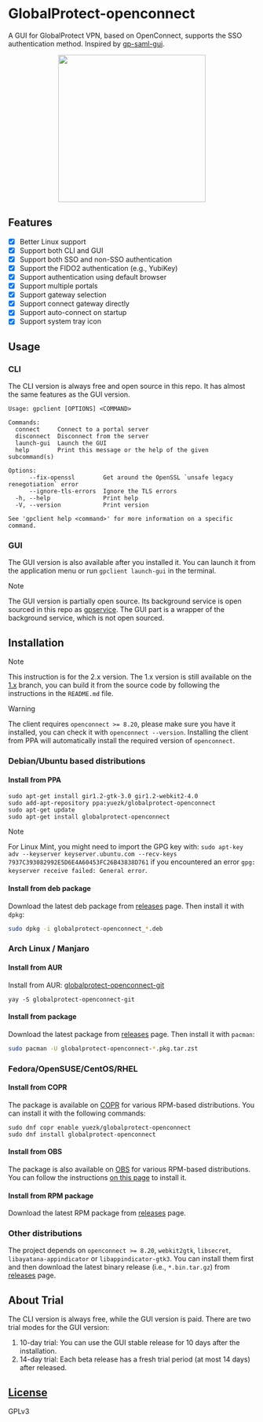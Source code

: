 # GlobalProtect-openconnect

A GUI for GlobalProtect VPN, based on OpenConnect, supports the SSO authentication method. Inspired by [gp-saml-gui](https://github.com/dlenski/gp-saml-gui).

<p align="center">
  <img width="300" src="https://github.com/yuezk/GlobalProtect-openconnect/assets/3297602/9242df9c-217d-42ab-8c21-8f9f69cd4eb5">
</p>

## Features

- [x] Better Linux support
- [x] Support both CLI and GUI
- [x] Support both SSO and non-SSO authentication
- [x] Support the FIDO2 authentication (e.g., YubiKey)
- [x] Support authentication using default browser
- [x] Support multiple portals
- [x] Support gateway selection
- [x] Support connect gateway directly
- [x] Support auto-connect on startup
- [x] Support system tray icon

## Usage

### CLI

The CLI version is always free and open source in this repo. It has almost the same features as the GUI version.

```
Usage: gpclient [OPTIONS] <COMMAND>

Commands:
  connect     Connect to a portal server
  disconnect  Disconnect from the server
  launch-gui  Launch the GUI
  help        Print this message or the help of the given subcommand(s)

Options:
      --fix-openssl        Get around the OpenSSL `unsafe legacy renegotiation` error
      --ignore-tls-errors  Ignore the TLS errors
  -h, --help               Print help
  -V, --version            Print version

See 'gpclient help <command>' for more information on a specific command.
```

### GUI

The GUI version is also available after you installed it. You can launch it from the application menu or run `gpclient launch-gui` in the terminal.

> [!Note]
>
> The GUI version is partially open source. Its background service is open sourced in this repo as [gpservice](./apps/gpservice/). The GUI part is a wrapper of the background service, which is not open sourced.

## Installation

> [!Note]
>
> This instruction is for the 2.x version. The 1.x version is still available on the [1.x](https://github.com/yuezk/GlobalProtect-openconnect/tree/1.x) branch, you can build it from the source code by following the instructions in the `README.md` file.

> [!Warning]
>
> The client requires `openconnect >= 8.20`, please make sure you have it installed, you can check it with `openconnect --version`.
> Installing the client from PPA will automatically install the required version of `openconnect`.

### Debian/Ubuntu based distributions

#### Install from PPA

```
sudo apt-get install gir1.2-gtk-3.0 gir1.2-webkit2-4.0
sudo add-apt-repository ppa:yuezk/globalprotect-openconnect
sudo apt-get update
sudo apt-get install globalprotect-openconnect
```

> [!Note]
>
> For Linux Mint, you might need to import the GPG key with: `sudo apt-key adv --keyserver keyserver.ubuntu.com --recv-keys 7937C393082992E5D6E4A60453FC26B43838D761` if you encountered an error `gpg: keyserver receive failed: General error`.

#### Install from deb package

Download the latest deb package from [releases](https://github.com/yuezk/GlobalProtect-openconnect/releases) page. Then install it with `dpkg`:

```bash
sudo dpkg -i globalprotect-openconnect_*.deb
```

### Arch Linux / Manjaro

#### Install from AUR

Install from AUR: [globalprotect-openconnect-git](https://aur.archlinux.org/packages/globalprotect-openconnect-git/)

```
yay -S globalprotect-openconnect-git
```

#### Install from package

Download the latest package from [releases](https://github.com/yuezk/GlobalProtect-openconnect/releases) page. Then install it with `pacman`:

```bash
sudo pacman -U globalprotect-openconnect-*.pkg.tar.zst
```

### Fedora/OpenSUSE/CentOS/RHEL

#### Install from COPR

The package is available on [COPR](https://copr.fedorainfracloud.org/coprs/yuezk/globalprotect-openconnect/) for various RPM-based distributions. You can install it with the following commands:

```
sudo dnf copr enable yuezk/globalprotect-openconnect
sudo dnf install globalprotect-openconnect
```

#### Install from OBS

The package is also available on [OBS](https://build.opensuse.org/package/show/home:yuezk/globalprotect-openconnect) for various RPM-based distributions. You can follow the instructions [on this page](https://software.opensuse.org//download.html?project=home%3Ayuezk&package=globalprotect-openconnect) to install it.

#### Install from RPM package

Download the latest RPM package from [releases](https://github.com/yuezk/GlobalProtect-openconnect/releases) page.

### Other distributions

The project depends on `openconnect >= 8.20`, `webkit2gtk`, `libsecret`, `libayatana-appindicator` or `libappindicator-gtk3`. You can install them first and then download the latest binary release (i.e., `*.bin.tar.gz`) from [releases](https://github.com/yuezk/GlobalProtect-openconnect/releases) page.

## About Trial

The CLI version is always free, while the GUI version is paid. There are two trial modes for the GUI version:

1. 10-day trial: You can use the GUI stable release for 10 days after the installation.
2. 14-day trial: Each beta release has a fresh trial period (at most 14 days) after released.

## [License](./LICENSE)

GPLv3
